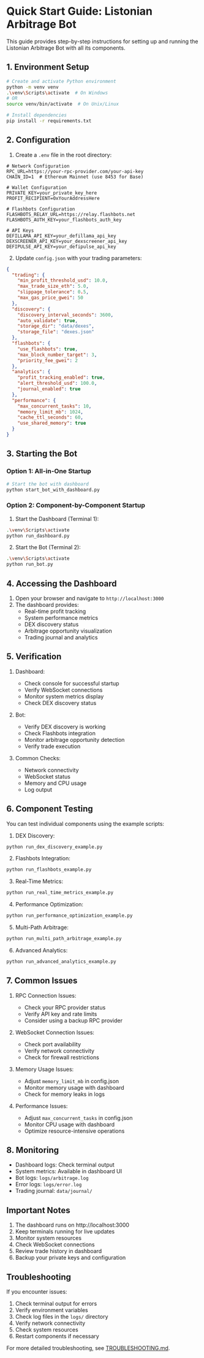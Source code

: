 # Quick Start Guide: Listonian Arbitrage Bot

This guide provides step-by-step instructions for setting up and running the Listonian Arbitrage Bot with all its components.

## 1. Environment Setup

```bash
# Create and activate Python environment
python -m venv venv
.\venv\Scripts\activate  # On Windows
# OR
source venv/bin/activate  # On Unix/Linux

# Install dependencies
pip install -r requirements.txt
```

## 2. Configuration

1. Create a `.env` file in the root directory:

```
# Network Configuration
RPC_URL=https://your-rpc-provider.com/your-api-key
CHAIN_ID=1  # Ethereum Mainnet (use 8453 for Base)

# Wallet Configuration
PRIVATE_KEY=your_private_key_here
PROFIT_RECIPIENT=0xYourAddressHere

# Flashbots Configuration
FLASHBOTS_RELAY_URL=https://relay.flashbots.net
FLASHBOTS_AUTH_KEY=your_flashbots_auth_key

# API Keys
DEFILLAMA_API_KEY=your_defillama_api_key
DEXSCREENER_API_KEY=your_dexscreener_api_key
DEFIPULSE_API_KEY=your_defipulse_api_key
```

2. Update `config.json` with your trading parameters:

```json
{
  "trading": {
    "min_profit_threshold_usd": 10.0,
    "max_trade_size_eth": 5.0,
    "slippage_tolerance": 0.5,
    "max_gas_price_gwei": 50
  },
  "discovery": {
    "discovery_interval_seconds": 3600,
    "auto_validate": true,
    "storage_dir": "data/dexes",
    "storage_file": "dexes.json"
  },
  "flashbots": {
    "use_flashbots": true,
    "max_block_number_target": 3,
    "priority_fee_gwei": 2
  },
  "analytics": {
    "profit_tracking_enabled": true,
    "alert_threshold_usd": 100.0,
    "journal_enabled": true
  },
  "performance": {
    "max_concurrent_tasks": 10,
    "memory_limit_mb": 1024,
    "cache_ttl_seconds": 60,
    "use_shared_memory": true
  }
}
```

## 3. Starting the Bot

### Option 1: All-in-One Startup

```bash
# Start the bot with dashboard
python start_bot_with_dashboard.py
```

### Option 2: Component-by-Component Startup

1. Start the Dashboard (Terminal 1):
```bash
.\venv\Scripts\activate
python run_dashboard.py
```

2. Start the Bot (Terminal 2):
```bash
.\venv\Scripts\activate
python run_bot.py
```

## 4. Accessing the Dashboard

1. Open your browser and navigate to `http://localhost:3000`
2. The dashboard provides:
   - Real-time profit tracking
   - System performance metrics
   - DEX discovery status
   - Arbitrage opportunity visualization
   - Trading journal and analytics

## 5. Verification

1. Dashboard:
   - Check console for successful startup
   - Verify WebSocket connections
   - Monitor system metrics display
   - Check DEX discovery status

2. Bot:
   - Verify DEX discovery is working
   - Check Flashbots integration
   - Monitor arbitrage opportunity detection
   - Verify trade execution

3. Common Checks:
   - Network connectivity
   - WebSocket status
   - Memory and CPU usage
   - Log output

## 6. Component Testing

You can test individual components using the example scripts:

1. DEX Discovery:
```bash
python run_dex_discovery_example.py
```

2. Flashbots Integration:
```bash
python run_flashbots_example.py
```

3. Real-Time Metrics:
```bash
python run_real_time_metrics_example.py
```

4. Performance Optimization:
```bash
python run_performance_optimization_example.py
```

5. Multi-Path Arbitrage:
```bash
python run_multi_path_arbitrage_example.py
```

6. Advanced Analytics:
```bash
python run_advanced_analytics_example.py
```

## 7. Common Issues

1. RPC Connection Issues:
   - Check your RPC provider status
   - Verify API key and rate limits
   - Consider using a backup RPC provider

2. WebSocket Connection Issues:
   - Check port availability
   - Verify network connectivity
   - Check for firewall restrictions

3. Memory Usage Issues:
   - Adjust `memory_limit_mb` in config.json
   - Monitor memory usage with dashboard
   - Check for memory leaks in logs

4. Performance Issues:
   - Adjust `max_concurrent_tasks` in config.json
   - Monitor CPU usage with dashboard
   - Optimize resource-intensive operations

## 8. Monitoring

- Dashboard logs: Check terminal output
- System metrics: Available in dashboard UI
- Bot logs: `logs/arbitrage.log`
- Error logs: `logs/error.log`
- Trading journal: `data/journal/`

## Important Notes

1. The dashboard runs on http://localhost:3000
2. Keep terminals running for live updates
3. Monitor system resources
4. Check WebSocket connections
5. Review trade history in dashboard
6. Backup your private keys and configuration

## Troubleshooting

If you encounter issues:
1. Check terminal output for errors
2. Verify environment variables
3. Check log files in the `logs/` directory
4. Verify network connectivity
5. Check system resources
6. Restart components if necessary

For more detailed troubleshooting, see [TROUBLESHOOTING.md](../TROUBLESHOOTING.md).
